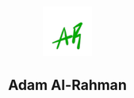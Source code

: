 <div align="center">
  <img alt="Logo" src="./plants/assets/images/logox.png" width="100" />
</div>
<h1 align="center">
  Adam Al-Rahman
</h1>
